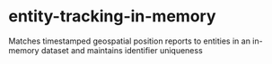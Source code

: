 # entity-tracking-in-memory
Matches timestamped geospatial position reports to entities in an in-memory dataset and maintains identifier uniqueness
